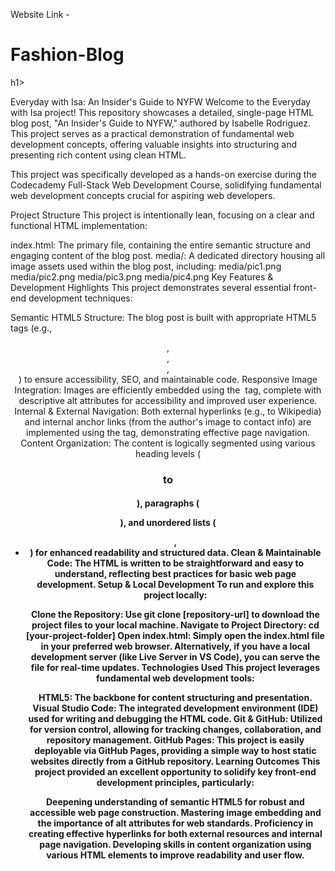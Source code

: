 Website Link - 

<h1>Fashion-Blog</h1>h1>

Everyday with Isa: An Insider's Guide to NYFW
Welcome to the Everyday with Isa project! This repository showcases a detailed, single-page HTML blog post, "An Insider's Guide to NYFW," authored by Isabelle Rodriguez. This project serves as a practical demonstration of fundamental web development concepts, offering valuable insights into structuring and presenting rich content using clean HTML.

This project was specifically developed as a hands-on exercise during the Codecademy Full-Stack Web Development Course, solidifying fundamental web development concepts crucial for aspiring web developers.

Project Structure
This project is intentionally lean, focusing on a clear and functional HTML implementation:

index.html: The primary file, containing the entire semantic structure and engaging content of the blog post.
media/: A dedicated directory housing all image assets used within the blog post, including:
media/pic1.png
media/pic2.png
media/pic3.png
media/pic4.png
Key Features & Development Highlights
This project demonstrates several essential front-end development techniques:

Semantic HTML5 Structure: The blog post is built with appropriate HTML5 tags (e.g., <header>, <article>, <section>, <footer>) to ensure accessibility, SEO, and maintainable code.
Responsive Image Integration: Images are efficiently embedded using the <img> tag, complete with descriptive alt attributes for accessibility and improved user experience.
Internal & External Navigation: Both external hyperlinks (e.g., to Wikipedia) and internal anchor links (from the author's image to contact info) are implemented using the <a> tag, demonstrating effective page navigation.
Content Organization: The content is logically segmented using various heading levels (<h1> to <h4>), paragraphs (<p>), and unordered lists (<ul>, <li>) for enhanced readability and structured data.
Clean & Maintainable Code: The HTML is written to be straightforward and easy to understand, reflecting best practices for basic web page development.
Setup & Local Development
To run and explore this project locally:

Clone the Repository: Use git clone [repository-url] to download the project files to your local machine.
Navigate to Project Directory: cd [your-project-folder]
Open index.html: Simply open the index.html file in your preferred web browser. Alternatively, if you have a local development server (like Live Server in VS Code), you can serve the file for real-time updates.
Technologies Used
This project leverages fundamental web development tools:

HTML5: The backbone for content structuring and presentation.
Visual Studio Code: The integrated development environment (IDE) used for writing and debugging the HTML code.
Git & GitHub: Utilized for version control, allowing for tracking changes, collaboration, and repository management.
GitHub Pages: This project is easily deployable via GitHub Pages, providing a simple way to host static websites directly from a GitHub repository.
Learning Outcomes
This project provided an excellent opportunity to solidify key front-end development principles, particularly:

Deepening understanding of semantic HTML5 for robust and accessible web page construction.
Mastering image embedding and the importance of alt attributes for web standards.
Proficiency in creating effective hyperlinks for both external resources and internal page navigation.
Developing skills in content organization using various HTML elements to improve readability and user flow.
